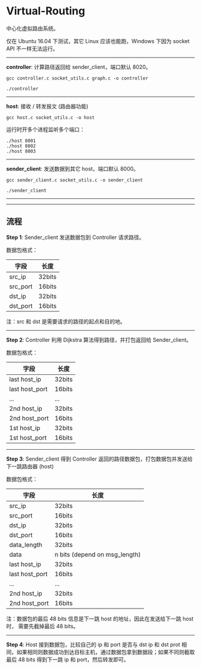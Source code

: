 # Virtual-Routing

中心化虚拟路由系统。

仅在 Ubuntu 16.04 下测试，其它 Linux 应该也能跑，Windows 下因为 socket API 不一样无法运行。

---

**controller**: 计算路径返回给 sender_client，端口默认 8020。

```
gcc controller.c socket_utils.c graph.c -o controller
```

```
./controller
```

---

**host**: 接收 / 转发报文 (路由器功能)

```
gcc host.c socket_utils.c -o host
```

运行时开多个进程监听多个端口：

```
./host 8001
./host 8002
./host 8003
```

---

**sender_client**: 发送数据到其它 host，端口默认 8000。


```
gcc sender_client.c socket_utils.c -o sender_client
```


```
./sender_client
```


---


---

## 流程

**Step 1**: Sender_client 发送数据包到 Controller 请求路径。

数据包格式：

|字段|长度|
|---|---|
| src_ip | 32bits |
| src_port | 16bits |
| dst_ip | 32bits |
| dst_port | 16bits |

注：src 和 dst 是需要请求的路径的起点和目的地。

---

**Step 2**: Controller 利用 Dijkstra 算法得到路径，并打包返回给 Sender_client。

数据包格式：

|字段|长度|
|---|---|
| last host_ip | 32bits |
| last host_port | 16bits |
| ... | ... |
| 2nd host_ip | 32bits |
| 2nd host_port | 16bits |
| 1st host_ip | 32bits |
| 1st host_port | 16bits |

---

**Step 3**: Sender_client 得到 Controller 返回的路径数据包，打包数据包并发送给下一跳路由器 (host)

数据包格式：

|字段|长度|
|---|---|
| src_ip | 32bits |
| src_port | 16bits |
| dst_ip | 32bits |
| dst_port | 16bits |
| data_length | 32bits |
| data | n bits (depend on msg_length) |
| last host_ip | 32bits |
| last host_port | 16bits |
| ... | ... |
| 2nd host_ip | 32bits |
| 2nd host_port | 16bits |

注：数据包的最后 48 bits 信息是下一跳 host 的地址，因此在发送给下一跳 host 时， 需要先截掉最后 48 bits。

---

**Step 4**: Host 接到数据包，比较自己的 ip 和 port 是否与 dst ip 和 dst prot 相同，如果相同则数据成功到达目标主机，通过数据包拿到数据段；如果不同则截取最后 48 bits 得到下一跳 ip 和 port，然后转发即可。

